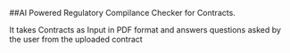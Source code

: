 ##AI Powered Regulatory Compilance Checker for Contracts.


It takes Contracts as Input in PDF format and answers questions asked by the user from the uploaded contract
